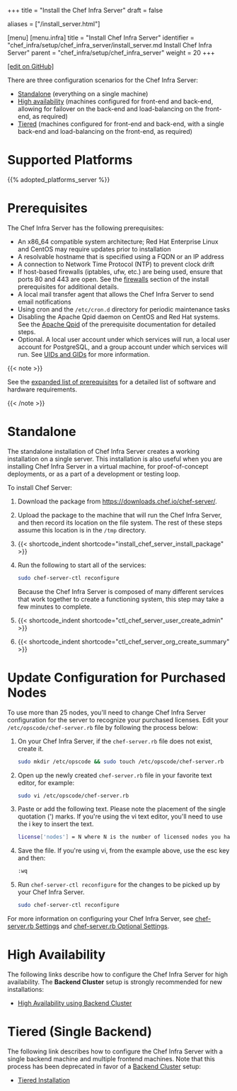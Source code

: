 +++
title = "Install the Chef Infra Server"
draft = false

aliases = ["/install_server.html"]

[menu]
  [menu.infra]
    title = "Install Chef Infra Server"
    identifier = "chef_infra/setup/chef_infra_server/install_server.md Install Chef Infra Server"
    parent = "chef_infra/setup/chef_infra_server"
    weight = 20
+++

[\[edit on GitHub\]](https://github.com/chef/chef-web-docs/blob/master/content/install_server.md)

There are three configuration scenarios for the Chef Infra Server:

-   [Standalone](#standalone) (everything on a single
    machine)
-   [High availability](#high-availability) (machines
    configured for front-end and back-end, allowing for failover on the
    back-end and load-balancing on the front-end, as required)
-   [Tiered](#tiered-single-backend) (machines
    configured for front-end and back-end, with a single back-end and
    load-balancing on the front-end, as required)

Supported Platforms
===================

{{% adopted_platforms_server %}}

Prerequisites
=============

The Chef Infra Server has the following prerequisites:

-   An x86_64 compatible system architecture; Red Hat Enterprise Linux
    and CentOS may require updates prior to installation
-   A resolvable hostname that is specified using a FQDN or an IP
    address
-   A connection to Network Time Protocol (NTP) to prevent clock drift
-   If host-based firewalls (iptables, ufw, etc.) are being used, ensure
    that ports 80 and 443 are open. See the
    [firewalls](/install_server_pre/#firewalls) section of the
    install prerequisites for additional details.
-   A local mail transfer agent that allows the Chef Infra Server to
    send email notifications
-   Using cron and the `/etc/cron.d` directory for periodic maintenance
    tasks
-   Disabling the Apache Qpid daemon on CentOS and Red Hat systems. See
    the [Apache Qpid](/install_server_pre/#apache-qpid) of the
    prerequisite documentation for detailed steps.
-   Optional. A local user account under which services will run, a
    local user account for PostgreSQL, and a group account under which
    services will run. See [UIDs and
    GIDs](/install_server_pre/#uids-and-gids) for more information.

{{< note >}}

See the [expanded list of prerequisites](/install_server_pre/) for a
detailed list of software and hardware requirements.

{{< /note >}}

Standalone
==========

The standalone installation of Chef Infra Server creates a working
installation on a single server. This installation is also useful when
you are installing Chef Infra Server in a virtual machine, for
proof-of-concept deployments, or as a part of a development or testing
loop.

To install Chef Server:

1.  Download the package from <https://downloads.chef.io/chef-server/>.

2.  Upload the package to the machine that will run the Chef Infra
    Server, and then record its location on the file system. The rest of
    these steps assume this location is in the `/tmp` directory.

3.  {{< shortcode_indent shortcode="install_chef_server_install_package" >}}

4.  Run the following to start all of the services:

    ``` bash
    sudo chef-server-ctl reconfigure
    ```

    Because the Chef Infra Server is composed of many different services
    that work together to create a functioning system, this step may
    take a few minutes to complete.

5.  {{< shortcode_indent shortcode="ctl_chef_server_user_create_admin" >}}

6.  {{< shortcode_indent shortcode="ctl_chef_server_org_create_summary" >}}

Update Configuration for Purchased Nodes
========================================

To use more than 25 nodes, you'll need to change Chef Infra Server
configuration for the server to recognize your purchased licenses. Edit
your `/etc/opscode/chef-server.rb` file by following the process below:

1.  On your Chef Infra Server, if the `chef-server.rb` file does not
    exist, create it.

    ``` bash
    sudo mkdir /etc/opscode && sudo touch /etc/opscode/chef-server.rb
    ```

2.  Open up the newly created `chef-server.rb` file in your favorite
    text editor, for example:

    ``` bash
    sudo vi /etc/opscode/chef-server.rb
    ```

3.  Paste or add the following text. Please note the placement of the
    single quotation (') marks. If you're using the vi text editor,
    you'll need to use the <span class="title-ref">i</span> key to
    insert the text.

    ``` bash
    license['nodes'] = N where N is the number of licensed nodes you have purchased
    ```

4.  Save the file. If you're using vi, from the example above, use the
    <span class="title-ref">esc</span> key and then:

    ``` bash
    :wq
    ```

5.  Run `chef-server-ctl reconfigure` for the changes to be picked up by
    your Chef Infra Server.

    ``` bash
    sudo chef-server-ctl reconfigure
    ```

For more information on configuring your Chef Infra Server, see
[chef-server.rb Settings](/config_rb_server/) and [chef-server.rb
Optional Settings](/config_rb_server_optional_settings/).

High Availability
=================

The following links describe how to configure the Chef Infra Server for
high availability. The **Backend Cluster** setup is strongly recommended
for new installations:

-   [High Availability using Backend Cluster](/install_server_ha/)

Tiered (Single Backend)
=======================

The following link describes how to configure the Chef Infra Server with
a single backend machine and multiple frontend machines. Note that this
process has been deprecated in favor of a [Backend
Cluster](/install_server_ha/) setup:

-   [Tiered Installation](/install_server_tiered/)
